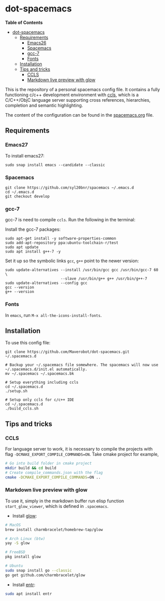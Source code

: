 # dot-spacemacs
<!-- markdown-toc start - Don't edit this section. Run M-x markdown-toc-refresh-toc -->
**Table of Contents**

- [dot-spacemacs](#dot-spacemacs)
    - [Requirements](#requirements)
        - [Emacs26](#emacs26)
        - [Spacemacs](#spacemacs)
        - [gcc-7](#gcc-7)
        - [Fonts](#fonts)
    - [Installation](#installation)
    - [Tips and tricks](#tips-and-tricks)
        - [CCLS](#ccls)
        - [Markdown live preview with glow](#markdown-live-preview-with-glow)

<!-- markdown-toc end -->

This is the repository of a personal spacemacs config file. It contains a fully functioning c/c++ development environment with [ccls](https://github.com/MaskRay/ccls), which is a C/C++/ObjC language server supporting cross references, hierarchies, completion and semantic highlighting.

The content of the configuration can be found in the [spacemacs.org](spacemacs.org "Spacemacs configuration in org file") file.

## Requirements
### Emacs27
To install emacs27:
```
sudo snap install emacs --candidate --classic
```
### Spacemacs
```
git clone https://github.com/syl20bnr/spacemacs ~/.emacs.d
cd ~/.emacs.d
git checkout develop
```

### gcc-7
gcc-7 is need to compile `ccls`. Run the following in the terminal:

Install the gcc-7 packages:

    sudo apt-get install -y software-properties-common
    sudo add-apt-repository ppa:ubuntu-toolchain-r/test
    sudo apt update
    sudo apt install g++-7 -y

Set it up so the symbolic links `gcc`, `g++` point to the newer version:

    sudo update-alternatives --install /usr/bin/gcc gcc /usr/bin/gcc-7 60 \
                             --slave /usr/bin/g++ g++ /usr/bin/g++-7
    sudo update-alternatives --config gcc
    gcc --version
    g++ --version

### Fonts
In `emacs`, run `M-x all-the-icons-install-fonts`.


## Installation
To use this config file:
```
git clone https://github.com/Maverobot/dot-spacemacs.git ~/.spacemacs.d

# Backup your ~/.spacemacs file somewhere. The spacemacs will now use ~/.spacemacs.d/init.el automatically.
mv ~/.spacemacs ~/.spacemacs.bk

# Setup everything including ccls
cd ~/.spacemacs.d
./setup.sh

# Setup only ccls for c/c++ IDE
cd ~/.spacemacs.d
./build_ccls.sh
```

## Tips and tricks
### CCLS
For language server to work, it is necessary to compile the projects with flag `-DCMAKE_EXPORT_COMPILE_COMMANDS=ON`. Take cmake project for example,

```sh
# Go into build folder in cmake project
mkdir build && cd build
# Create compile_commands.json with the flag
cmake -DCMAKE_EXPORT_COMPILE_COMMANDS=ON ..
```

### Markdown live preview with glow
To use it, simply in the markdown buffer run elisp function `start_glow_viewer`, which is defined in `.spacemacs`.

* Install [glow](https://github.com/charmbracelet/glow):

```sh
# MacOS
brew install charmbracelet/homebrew-tap/glow

# Arch Linux (btw)
yay -S glow

# FreeBSD
pkg install glow

# Ubuntu
sudo snap install go --classic
go get github.com/charmbracelet/glow
```

* Install [entr](https://github.com/clibs/entr):

```sh
sudo apt install entr
```
